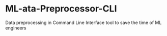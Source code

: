 # ML-ata-Preprocessor-CLI
Data preprocessing in Command Line Interface tool to save the time of ML engineers
